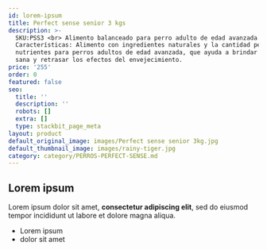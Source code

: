 ```yaml
---
id: lorem-ipsum
title: Perfect sense senior 3 kgs
description: >-
  SKU:PSS3 <br> Alimento balanceado para perro adulto de edad avanzada.
  Características: Alimento con ingredientes naturales y la cantidad perfecta de
  nutrientes para perros adultos de edad avanzada, que ayuda a brindar una vida
  sana y retrasar los efectos del envejecimiento.
price: '255'
order: 0
featured: false
seo:
  title: ''
  description: ''
  robots: []
  extra: []
  type: stackbit_page_meta
layout: product
default_original_image: images/Perfect sense senior 3kg.jpg
default_thumbnail_image: images/rainy-tiger.jpg
category: category/PERROS-PERFECT-SENSE.md
---
```

## Lorem ipsum

Lorem ipsum dolor sit amet, **consectetur adipiscing elit**, sed do eiusmod tempor incididunt ut labore et dolore magna aliqua.

- Lorem ipsum
- dolor sit amet